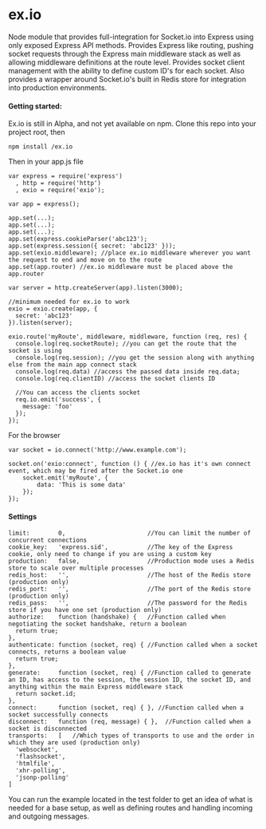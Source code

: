 ex.io
=====

Node module that provides full-integration for Socket.io into Express using only exposed Express API methods. Provides Express like routing, pushing socket requests through the Express main middleware stack as well as allowing middleware definitions at the route level. Provides socket client management with the ability to define custom ID's for each socket. Also provides a wrapper around Socket.io's built in Redis store for integration into production environments.

#### Getting started:

Ex.io is still in Alpha, and not yet available on npm. Clone this repo into your project root, then 

```
npm install /ex.io
```

Then in your app.js file

```
var express = require('express')
  , http = require('http')
  , exio = require('exio');
  
var app = express();
  
app.set(...);
app.set(...);
app.set(...);
app.set(express.cookieParser('abc123');
app.set(express.session({ secret: 'abc123' }));
app.set(exio.middleware); //place ex.io middleware wherever you want the request to end and move on to the route
app.set(app.router) //ex.io middleware must be placed above the app.router

var server = http.createServer(app).listen(3000);

//minimum needed for ex.io to work
exio = exio.create(app, {
  secret: 'abc123' 
}).listen(server);

exio.route('myRoute', middleware, middleware, function (req, res) {
  console.log(req.socketRoute); //you can get the route that the socket is using 
  console.log(req.session); //you get the session along with anything else from the main app connect stack
  console.log(req.data) //access the passed data inside req.data;
  console.log(req.clientID) //access the socket clients ID
  
  //You can access the clients socket
  req.io.emit('success', {
    message: 'foo'
  });
});

```

For the browser

```
var socket = io.connect('http://www.example.com');

socket.on('exio:connect', function () { //ex.io has it's own connect event, which may be fired after the Socket.io one
	socket.emit('myRoute', {
		data: 'This is some data'
	});
});
```

#### Settings

```
limit:        0,                       //You can limit the number of concurrent connections
cookie_key:   'express.sid',           //The key of the Express cookie, only need to change if you are using a custom key
production:   false,                   //Production mode uses a Redis store to scale over multiple processes
redis_host:   '',                      //The host of the Redis store (production only)
redis_port:   '',                      //The port of the Redis store (production only)
redis_pass:   '',                      //The password for the Redis store if you have one set (production only)
authorize:    function (handshake) {   //Function called when negotiating the socket handshake, return a boolean
  return true;
},
authenticate: function (socket, req) { //Function called when a socket connects, returns a boolean value
  return true;
},
generate:     function (socket, req) { //Function called to generate an ID, has access to the session, the session ID, the socket ID, and anything within the main Express middleware stack
  return socket.id;
},
connect:      function (socket, req) { }, //Function called when a socket successfully connects
disconnect:   function (req, message) { },  //Function called when a socket is disconnected
transports:   [   //Which types of transports to use and the order in which they are used (production only)
  'websocket',
  'flashsocket',
  'htmlfile',
  'xhr-polling',
  'jsonp-polling'
]
```

You can run the example located in the test folder to get an idea of what is needed for a base setup, as well as defining routes and handling incoming and outgoing messages.
